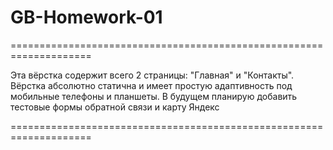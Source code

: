 # GB-Homework-01

====================================================================

Эта вёрстка содержит всего 2 страницы: "Главная" и "Контакты".
Вёрстка абсолютно статична и имеет простую адаптивность под мобильные телефоны и планшеты.
В будущем планирую добавить тестовые формы обратной связи и карту Яндекс

====================================================================
